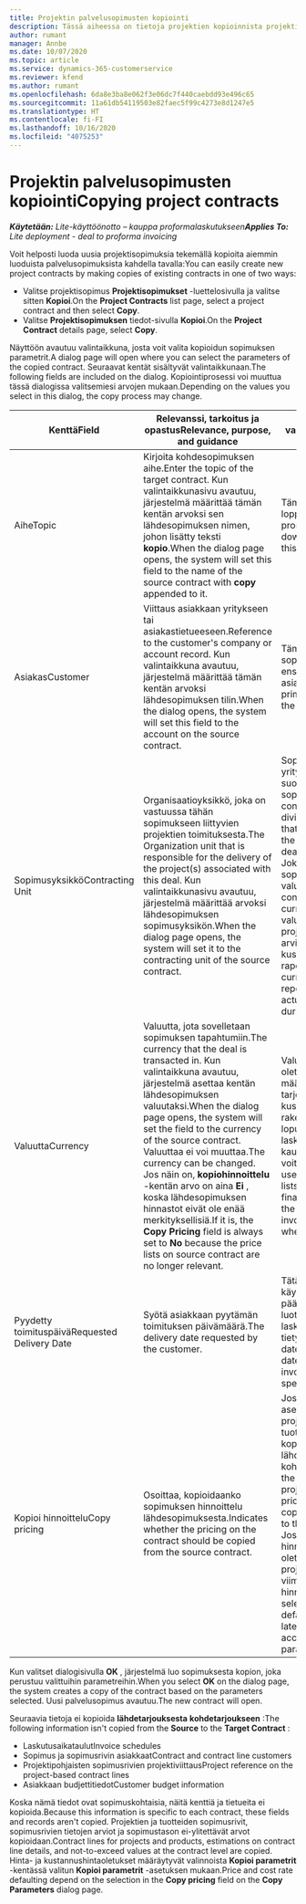 ```yaml
---
title: Projektin palvelusopimusten kopiointi
description: Tässä aiheessa on tietoja projektien kopioinnista projektisopimuksista Project Operationsissa.
author: rumant
manager: Annbe
ms.date: 10/07/2020
ms.topic: article
ms.service: dynamics-365-customerservice
ms.reviewer: kfend
ms.author: rumant
ms.openlocfilehash: 6da8e3ba8e062f3e06dc7f440caebdd93e496c65
ms.sourcegitcommit: 11a61db54119503e82faec5f99c4273e8d1247e5
ms.translationtype: HT
ms.contentlocale: fi-FI
ms.lasthandoff: 10/16/2020
ms.locfileid: "4075253"
---
```

# <a name="copying-project-contracts"></a><span data-ttu-id="4b67f-103">Projektin palvelusopimusten kopiointi</span><span class="sxs-lookup"><span data-stu-id="4b67f-103">Copying project contracts</span></span>

<span data-ttu-id="4b67f-104">_**Käytetään:** Lite-käyttöönotto – kauppa proformalaskutukseen_</span><span class="sxs-lookup"><span data-stu-id="4b67f-104">_**Applies To:** Lite deployment - deal to proforma invoicing_</span></span>

<span data-ttu-id="4b67f-105">Voit helposti luoda uusia projektisopimuksia tekemällä kopioita aiemmin luoduista palvelusopimuksista kahdella tavalla:</span><span class="sxs-lookup"><span data-stu-id="4b67f-105">You can easily create new project contracts by making copies of existing contracts in one of two ways:</span></span> 

  - <span data-ttu-id="4b67f-106">Valitse projektisopimus **Projektisopimukset** -luettelosivulla ja valitse sitten **Kopioi**.</span><span class="sxs-lookup"><span data-stu-id="4b67f-106">On the **Project Contracts** list page, select a project contract and then select **Copy**.</span></span>
  - <span data-ttu-id="4b67f-107">Valitse **Projektisopimuksen** tiedot-sivulla **Kopioi**.</span><span class="sxs-lookup"><span data-stu-id="4b67f-107">On the **Project Contract** details page, select **Copy**.</span></span>

<span data-ttu-id="4b67f-108">Näyttöön avautuu valintaikkuna, josta voit valita kopioidun sopimuksen parametrit.</span><span class="sxs-lookup"><span data-stu-id="4b67f-108">A dialog page will open where you can select the parameters of the copied contract.</span></span> <span data-ttu-id="4b67f-109">Seuraavat kentät sisältyvät valintaikkunaan.</span><span class="sxs-lookup"><span data-stu-id="4b67f-109">The following fields are included on the dialog.</span></span> <span data-ttu-id="4b67f-110">Kopiointiprosessi voi muuttua tässä dialogissa valitsemiesi arvojen mukaan.</span><span class="sxs-lookup"><span data-stu-id="4b67f-110">Depending on the values you select in this dialog, the copy process may change.</span></span>

| <span data-ttu-id="4b67f-111">**Kenttä**</span><span class="sxs-lookup"><span data-stu-id="4b67f-111">**Field**</span></span> | <span data-ttu-id="4b67f-112">**Relevanssi, tarkoitus ja opastus**</span><span class="sxs-lookup"><span data-stu-id="4b67f-112">**Relevance, purpose, and guidance**</span></span> | <span data-ttu-id="4b67f-113">**Loppupään vaikutus**</span><span class="sxs-lookup"><span data-stu-id="4b67f-113">**Downstream impact**</span></span> |
| --- | --- | --- |
| <span data-ttu-id="4b67f-114">Aihe</span><span class="sxs-lookup"><span data-stu-id="4b67f-114">Topic</span></span> | <span data-ttu-id="4b67f-115">Kirjoita kohdesopimuksen aihe.</span><span class="sxs-lookup"><span data-stu-id="4b67f-115">Enter the topic of the target contract.</span></span> <span data-ttu-id="4b67f-116">Kun valintaikkunasivu avautuu, järjestelmä määrittää tämän kentän arvoksi sen lähdesopimuksen nimen, johon lisätty teksti **kopio**.</span><span class="sxs-lookup"><span data-stu-id="4b67f-116">When the dialog page opens, the system will set this field to the name of the source contract with **copy** appended to it.</span></span> | <span data-ttu-id="4b67f-117">Tämä kenttä ei vaikuta loppupään prosessiin.</span><span class="sxs-lookup"><span data-stu-id="4b67f-117">There's no downstream impact for this field.</span></span> |
| <span data-ttu-id="4b67f-118">Asiakas</span><span class="sxs-lookup"><span data-stu-id="4b67f-118">Customer</span></span> | <span data-ttu-id="4b67f-119">Viittaus asiakkaan yritykseen tai asiakastietueeseen.</span><span class="sxs-lookup"><span data-stu-id="4b67f-119">Reference to the customer's company or account record.</span></span> <span data-ttu-id="4b67f-120">Kun valintaikkuna avautuu, järjestelmä määrittää tämän kentän arvoksi lähdesopimuksen tilin.</span><span class="sxs-lookup"><span data-stu-id="4b67f-120">When the dialog opens, the system will set this field to the account on the source contract.</span></span> | <span data-ttu-id="4b67f-121">Tämä kenttä on sopimuksen ensisijainen asiakas.</span><span class="sxs-lookup"><span data-stu-id="4b67f-121">This field is the primary customer on the contract.</span></span> |
| <span data-ttu-id="4b67f-122">Sopimusyksikkö</span><span class="sxs-lookup"><span data-stu-id="4b67f-122">Contracting Unit</span></span> | <span data-ttu-id="4b67f-123">Organisaatioyksikkö, joka on vastuussa tähän sopimukseen liittyvien projektien toimituksesta.</span><span class="sxs-lookup"><span data-stu-id="4b67f-123">The Organization unit that is responsible for the delivery of the project(s) associated with this deal.</span></span> <span data-ttu-id="4b67f-124">Kun valintaikkunasivu avautuu, järjestelmä määrittää arvoksi lähdesopimuksen sopimusyksikön.</span><span class="sxs-lookup"><span data-stu-id="4b67f-124">When the dialog page opens, the system will set it to the contracting unit of the source contract.</span></span> | <span data-ttu-id="4b67f-125">Sopimusyksikkö on sen yrityksen osasto, joka suorittaa projektit, kun sopimus on tehty.</span><span class="sxs-lookup"><span data-stu-id="4b67f-125">The contracting unit is the division of the company that will be executing the projects after the deal is closed.</span></span> <span data-ttu-id="4b67f-126">Jokaisella sopimusyksiköllä on valuutta.</span><span class="sxs-lookup"><span data-stu-id="4b67f-126">Every contracting unit has a currency.</span></span> <span data-ttu-id="4b67f-127">Tätä valuuttaa käytetään projektin aikana arvioitujen ja todellisten kustannusten raportoimiseen.</span><span class="sxs-lookup"><span data-stu-id="4b67f-127">This currency is used to report estimated and actual costs incurred during the project.</span></span> |
| <span data-ttu-id="4b67f-128">Valuutta</span><span class="sxs-lookup"><span data-stu-id="4b67f-128">Currency</span></span> | <span data-ttu-id="4b67f-129">Valuutta, jota sovelletaan sopimuksen tapahtumiin.</span><span class="sxs-lookup"><span data-stu-id="4b67f-129">The currency that the deal is transacted in.</span></span> <span data-ttu-id="4b67f-130">Kun valintaikkuna avautuu, järjestelmä asettaa kentän lähdesopimuksen valuutaksi.</span><span class="sxs-lookup"><span data-stu-id="4b67f-130">When the dialog page opens, the system will set the field to the currency of the source contract.</span></span> <span data-ttu-id="4b67f-131">Valuuttaa ei voi muuttaa.</span><span class="sxs-lookup"><span data-stu-id="4b67f-131">The currency can be changed.</span></span> <span data-ttu-id="4b67f-132">Jos näin on, **kopiohinnoittelu** -kentän arvo on aina **Ei** , koska lähdesopimuksen hinnastot eivät ole enää merkityksellisiä.</span><span class="sxs-lookup"><span data-stu-id="4b67f-132">If it is, the **Copy Pricing** field is always set to **No** because the price lists on source contract are no longer relevant.</span></span> | <span data-ttu-id="4b67f-133">Valuuttaa käytetään oletushinnastojen määrittämiseen, tarjouksen kustannusarvioiden rakentamiseen ja lopuksi asiakkaan laskutukseen, kun kauppa on voitettu.</span><span class="sxs-lookup"><span data-stu-id="4b67f-133">Currency is used for default price lists, for building financial estimates on the contract, and for invoicing the customer when the deal is won.</span></span> |
| <span data-ttu-id="4b67f-134">Pyydetty toimituspäivä</span><span class="sxs-lookup"><span data-stu-id="4b67f-134">Requested Delivery Date</span></span> | <span data-ttu-id="4b67f-135">Syötä asiakkaan pyytämän toimituksen päivämäärä.</span><span class="sxs-lookup"><span data-stu-id="4b67f-135">The delivery date requested by the customer.</span></span> | <span data-ttu-id="4b67f-136">Tätä päivämäärää käytetään päättymispäivänä, kun luot laskutuspäivämääriä tietyllä tiheydellä.</span><span class="sxs-lookup"><span data-stu-id="4b67f-136">This date is used as the end date when you create invoicing dates along a specific frequency.</span></span> |
| <span data-ttu-id="4b67f-137">Kopioi hinnoittelu</span><span class="sxs-lookup"><span data-stu-id="4b67f-137">Copy pricing</span></span> | <span data-ttu-id="4b67f-138">Osoittaa, kopioidaanko sopimuksen hinnoittelu lähdesopimuksesta.</span><span class="sxs-lookup"><span data-stu-id="4b67f-138">Indicates whether the pricing on the contract should be copied from the source contract.</span></span> | <span data-ttu-id="4b67f-139">Jos kentän arvoksi on asetettu **Kyllä** , projektihinnasto- ja tuotehinnastoviittaukset kopioidaan lähdesopimuksesta kohdesopimukseen.</span><span class="sxs-lookup"><span data-stu-id="4b67f-139">If the field is set to **Yes** , project and product price list references are copied from the source to the target contract.</span></span> <span data-ttu-id="4b67f-140">Jos on valittu **Ei** , hinnastot perustuvat oletuksena tilin tai projektin parametrien viimeisimpiin hinnastoihin.</span><span class="sxs-lookup"><span data-stu-id="4b67f-140">If **No** is selected, price lists default based on the latest price lists on the account or project parameters.</span></span> |

<span data-ttu-id="4b67f-141">Kun valitset dialogisivulla **OK** , järjestelmä luo sopimuksesta kopion, joka perustuu valittuihin parametreihin.</span><span class="sxs-lookup"><span data-stu-id="4b67f-141">When you select **OK** on the dialog page, the system creates a copy of the contract based on the parameters selected.</span></span> <span data-ttu-id="4b67f-142">Uusi palvelusopimus avautuu.</span><span class="sxs-lookup"><span data-stu-id="4b67f-142">The new contract will open.</span></span>

<span data-ttu-id="4b67f-143">Seuraavia tietoja ei kopioida **lähdetarjouksesta** **kohdetarjoukseen** :</span><span class="sxs-lookup"><span data-stu-id="4b67f-143">The following information isn't copied from the **Source** to the **Target Contract** :</span></span>

  - <span data-ttu-id="4b67f-144">Laskutusaikataulut</span><span class="sxs-lookup"><span data-stu-id="4b67f-144">Invoice schedules</span></span>
  - <span data-ttu-id="4b67f-145">Sopimus ja sopimusrivin asiakkaat</span><span class="sxs-lookup"><span data-stu-id="4b67f-145">Contract and contract line customers</span></span>
  - <span data-ttu-id="4b67f-146">Projektipohjaisten sopimusrivien projektiviittaus</span><span class="sxs-lookup"><span data-stu-id="4b67f-146">Project reference on the project-based contract lines</span></span>
  - <span data-ttu-id="4b67f-147">Asiakkaan budjettitiedot</span><span class="sxs-lookup"><span data-stu-id="4b67f-147">Customer budget information</span></span>

<span data-ttu-id="4b67f-148">Koska nämä tiedot ovat sopimuskohtaisia, näitä kenttiä ja tietueita ei kopioida.</span><span class="sxs-lookup"><span data-stu-id="4b67f-148">Because this information is specific to each contract, these fields and records aren't copied.</span></span> <span data-ttu-id="4b67f-149">Projektien ja tuotteiden sopimusrivit, sopimusrivien tietojen arviot ja sopimustason ei-ylitettävät arvot kopioidaan.</span><span class="sxs-lookup"><span data-stu-id="4b67f-149">Contract lines for projects and products, estimations on contract line details, and not-to-exceed values at the contract level are copied.</span></span> <span data-ttu-id="4b67f-150">Hinta- ja kustannushintaoletukset määräytyvät valinnoista **Kopioi parametrit** -kentässä valitun **Kopioi parametrit** -asetuksen mukaan.</span><span class="sxs-lookup"><span data-stu-id="4b67f-150">Price and cost rate defaulting depend on the selection in the **Copy pricing** field on the **Copy Parameters** dialog page.</span></span>
